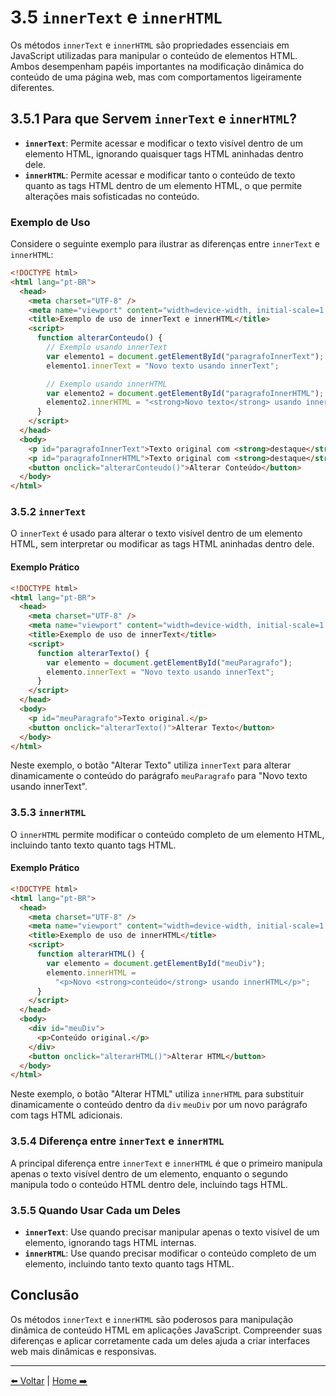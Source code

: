 # 3.5 `innerText` e `innerHTML`

Os métodos `innerText` e `innerHTML` são propriedades essenciais em JavaScript utilizadas para manipular o conteúdo de elementos HTML. Ambos desempenham papéis importantes na modificação dinâmica do conteúdo de uma página web, mas com comportamentos ligeiramente diferentes.

## 3.5.1 Para que Servem `innerText` e `innerHTML`?

- **`innerText`**: Permite acessar e modificar o texto visível dentro de um elemento HTML, ignorando quaisquer tags HTML aninhadas dentro dele.
- **`innerHTML`**: Permite acessar e modificar tanto o conteúdo de texto quanto as tags HTML dentro de um elemento HTML, o que permite alterações mais sofisticadas no conteúdo.

### Exemplo de Uso

Considere o seguinte exemplo para ilustrar as diferenças entre `innerText` e `innerHTML`:

```html
<!DOCTYPE html>
<html lang="pt-BR">
  <head>
    <meta charset="UTF-8" />
    <meta name="viewport" content="width=device-width, initial-scale=1.0" />
    <title>Exemplo de uso de innerText e innerHTML</title>
    <script>
      function alterarConteudo() {
        // Exemplo usando innerText
        var elemento1 = document.getElementById("paragrafoInnerText");
        elemento1.innerText = "Novo texto usando innerText";

        // Exemplo usando innerHTML
        var elemento2 = document.getElementById("paragrafoInnerHTML");
        elemento2.innerHTML = "<strong>Novo texto</strong> usando innerHTML";
      }
    </script>
  </head>
  <body>
    <p id="paragrafoInnerText">Texto original com <strong>destaque</strong>.</p>
    <p id="paragrafoInnerHTML">Texto original com <strong>destaque</strong>.</p>
    <button onclick="alterarConteudo()">Alterar Conteúdo</button>
  </body>
</html>
```

### 3.5.2 `innerText`

O `innerText` é usado para alterar o texto visível dentro de um elemento HTML, sem interpretar ou modificar as tags HTML aninhadas dentro dele.

#### Exemplo Prático

```html
<!DOCTYPE html>
<html lang="pt-BR">
  <head>
    <meta charset="UTF-8" />
    <meta name="viewport" content="width=device-width, initial-scale=1.0" />
    <title>Exemplo de uso de innerText</title>
    <script>
      function alterarTexto() {
        var elemento = document.getElementById("meuParagrafo");
        elemento.innerText = "Novo texto usando innerText";
      }
    </script>
  </head>
  <body>
    <p id="meuParagrafo">Texto original.</p>
    <button onclick="alterarTexto()">Alterar Texto</button>
  </body>
</html>
```

Neste exemplo, o botão "Alterar Texto" utiliza `innerText` para alterar dinamicamente o conteúdo do parágrafo `meuParagrafo` para "Novo texto usando innerText".

### 3.5.3 `innerHTML`

O `innerHTML` permite modificar o conteúdo completo de um elemento HTML, incluindo tanto texto quanto tags HTML.

#### Exemplo Prático

```html
<!DOCTYPE html>
<html lang="pt-BR">
  <head>
    <meta charset="UTF-8" />
    <meta name="viewport" content="width=device-width, initial-scale=1.0" />
    <title>Exemplo de uso de innerHTML</title>
    <script>
      function alterarHTML() {
        var elemento = document.getElementById("meuDiv");
        elemento.innerHTML =
          "<p>Novo <strong>conteúdo</strong> usando innerHTML</p>";
      }
    </script>
  </head>
  <body>
    <div id="meuDiv">
      <p>Conteúdo original.</p>
    </div>
    <button onclick="alterarHTML()">Alterar HTML</button>
  </body>
</html>
```

Neste exemplo, o botão "Alterar HTML" utiliza `innerHTML` para substituir dinamicamente o conteúdo dentro da `div` `meuDiv` por um novo parágrafo com tags HTML adicionais.

### 3.5.4 Diferença entre `innerText` e `innerHTML`

A principal diferença entre `innerText` e `innerHTML` é que o primeiro manipula apenas o texto visível dentro de um elemento, enquanto o segundo manipula todo o conteúdo HTML dentro dele, incluindo tags HTML.

### 3.5.5 Quando Usar Cada um Deles

- **`innerText`**: Use quando precisar manipular apenas o texto visível de um elemento, ignorando tags HTML internas.
- **`innerHTML`**: Use quando precisar modificar o conteúdo completo de um elemento, incluindo tanto texto quanto tags HTML.

## Conclusão

Os métodos `innerText` e `innerHTML` são poderosos para manipulação dinâmica de conteúdo HTML em aplicações JavaScript. Compreender suas diferenças e aplicar corretamente cada um deles ajuda a criar interfaces web mais dinâmicas e responsivas.

---

[⬅️ Voltar](cap3-05.md) | [Home ➡️](README.md)
